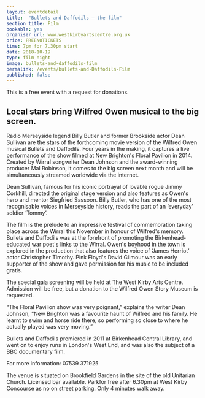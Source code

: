 ```yaml
---
layout: eventdetail
title:  "Bullets and Daffodils – the film"
section_title: Film
bookable: yes
organiser_url: www.westkirbyartscentre.org.uk
price: FREENOTICKETS
time: 7pm for 7.30pm start
date: 2018-10-19
type: film night
image: bullets-and-daffodils-film
permalink: /events/bullets-and-Daffodils-Film
published: false
---
```


This is a free event with a request for donations.

## Local stars bring Wilfred Owen musical to the big screen.

Radio Merseyside legend Billy Butler and former Brookside actor Dean Sullivan are the stars of the forthcoming movie version of the Wilfred Owen musical Bullets and Daffodils. Four years in the making, it captures a live performance of the show filmed at New Brighton's Floral Pavilion in 2014. Created by Wirral songwriter Dean Johnson and the award-winning producer Mal Robinson, it comes to the big screen next month and will be simultaneously streamed worldwide via the internet.

Dean Sullivan, famous for his iconic portrayal of lovable rogue Jimmy Corkhill, directed the original stage version and also features as Owen's hero and mentor Siegfried Sassoon. Billy Butler, who has one of the most recognisable voices in Merseyside history, reads the part of an ‘everyday’ soldier ‘Tommy’.

The film is the prelude to an impressive festival of commemoration taking place across the Wirral this November in honour of Wilfred's memory. Bullets and Daffodils was at the forefront of promoting the Birkenhead-educated war poet's links to the Wirral. Owen's boyhood in the town is explored in the production that also features the voice of ‘James Herriot’ actor Christopher Timothy. Pink Floyd's David Gilmour was an early supporter of the show and gave permission for his music to be included gratis.

The special gala screening will be held at The West Kirby Arts Centre. Admission will be free, but a donation to the Wilfred Owen Story Museum is requested.

“The Floral Pavilion show was very poignant,” explains the writer Dean Johnson, “New Brighton was a favourite haunt of Wilfred and his family. He learnt to swim and horse ride there, so performing so close to where he actually played was very moving.”

Bullets and Daffodils premiered in 2011 at Birkenhead Central Library, and went on to enjoy runs in London's West End, and was also the subject of a BBC documentary film.

For more information: 07539 371925

The venue is situated on Brookfield Gardens in the site of the old Unitarian Church. Licensed bar available. Parkfor free after 6.30pm at West Kirby Concourse as no on street parking. Only 4 minutes walk away.
